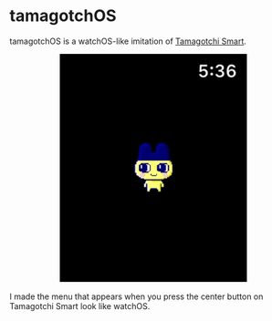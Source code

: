 #  tamagotchOS

tamagotchOS is a watchOS-like imitation of [Tamagotchi Smart](https://toy.bandai.co.jp/series/tamagotchi/smart/).

<p align="center">
  <img src="materials/tamagotchOSv0.1.0.gif" height=400 />
</p>

I made the menu that appears when you press the center button on Tamagotchi Smart look like watchOS.


